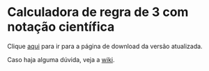# Calculadora de regra de 3 com notação científica

Clique [aqui](https://github.com/andreszlima/Regra-de-3/releases/latest) para ir para a página de download da versão atualizada.

Caso haja alguma dúvida, veja a [wiki](https://github.com/andreszlima/Regra-de-3/wiki/Principal).
